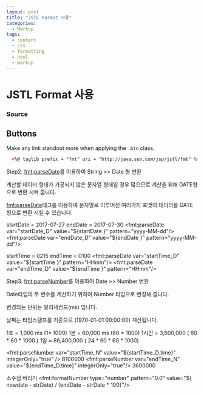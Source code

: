 ```yaml
---
layout: post
title: "JSTL Format 사용"
categories:
  - Markup
tags:
  - content
  - css
  - formatting
  - html
  - markup
---
```


# JSTL Format 사용

### Source

## Buttons

Make any link standout more when applying the `.btn` class.

```html
  <%@ taglib prefix = "fmt" uri = "http://java.sun.com/jsp/jstl/fmt" %>
```

Step2. <fmt:parseDate>를 이용하여 String >> Date 형 변환

계산할 데이터 형태가 가공되지 않은 문자열 형태일 경우 많으므로 계산을 위해 DATE형으로 변환 시켜 줍니다.

<fmt:parseDate>태그를 이용하여 문자열로 이루어진 여러가지 포맷의 데이터를 DATE형으로 변환 시킬 수 있습니다.

startDate = 2017-07-27 endDate = 2017-07-30 <fmt:parseDate var="startDate_D" value="${startDate }" pattern="yyyy-MM-dd"/> <fmt:parseDate var="endDate_D" value="${endDate }" pattern="yyyy-MM-dd"/>

startTime = 0215 endTime = 0100 <fmt:parseDate var="startTime_D" value="${startTime }" pattern="HHmm"/> <fmt:parseDate var="endTime_D" value="${endTime }" pattern="HHmm"/>

Step3. <fmt:parseNumber>를 이용하여 Date >> Number 변환

Date타입의 두 변수를 계산하기 위하여 Number 타입으로 변경해 줍니다.

변경되는 단위는 밀리세컨드(ms) 입니다.

날짜는 타임스탬프를 기준으로 (1970-01-01 00:00:00) 계산됩니다.

1초 = 1,000 ms (1* 1000) 1분 = 60,000 ms (60 * 1000) 1시간 = 3,600,000 ( 60 * 60 * 1000 ) 1일 = 86,400,000 ( 24 * 60 * 60 * 1000)

<fmt:parseNumber var="startTime_N" value="${startTime_D.time}" integerOnly="true" /> 8100000 <fmt:parseNumber var="endTime_N" value="${endTime_D.time}" integerOnly="true"/> 3600000

소수점 버리기 <fmt:formatNumber type="number" pattern="0.0" value="${ nowdate - strDate) / (endDate - strDate * 100}"/>